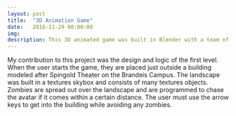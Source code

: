 ```yaml
---
layout: post
title:  "3D Animation Game"
date:   2016-11-29 00:00:00
img: 
description: This 3D animated game was built in Blender with a team of 5 undergraduates at Brandeis University. The game consists of 3 levels in which the user must complete challenges and avoid attacks from enemies.
---
```


My contribution to this project was the design and logic of the first level. When the user starts the game, they are placed just outside a building modeled after Spingold Theater on the Brandeis Campus. The landscape was built in a textures skybox and consists of many textures objects. Zombies are spread out over the landscape and are programmed to chase the avatar if it comes within a certain distance. The user must use the arrow keys to get into the building while avoiding any zombies.